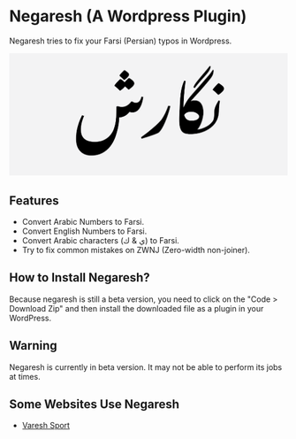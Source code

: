 # Negaresh (A Wordpress Plugin)

Negaresh tries to fix your Farsi (Persian) typos in Wordpress.

![نگارش](https://github.com/LordArma/negaresh/raw/master/screenshot.png "نگارش")

## Features
- Convert Arabic Numbers to Farsi.
- Convert English Numbers to Farsi.
- Convert Arabic characters  (ي & ك) to Farsi.
- Try to fix common mistakes on ZWNJ (Zero-width non-joiner).

## How to Install Negaresh?
Because negaresh is still a beta version, you need to click on the "Code > Download Zip" and then install the downloaded file as a plugin in your WordPress.

## Warning
Negaresh is currently in beta version. It may not be able to perform its jobs at times.

## Some Websites Use Negaresh
- [Varesh Sport](https://VareshSport.com)